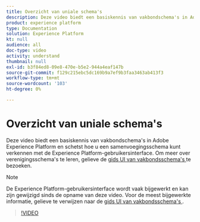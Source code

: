 ```yaml
---
title: Overzicht van uniale schema's
description: Deze video biedt een basiskennis van vakbondschema's in Adobe Experience Platform en schetst hoe u een samenvoegingsschema kunt verkennen met de interface van Experience Platform.
product: experience platform
type: Documentation
solution: Experience Platform
kt: null
audience: all
doc-type: video
activity: understand
thumbnail: null
exl-id: b3f84ed8-09e8-470e-b5e2-944a4eaf147b
source-git-commit: f129c215ebc5dc169b9a7ef9b3faa3463ab413f3
workflow-type: tm+mt
source-wordcount: '103'
ht-degree: 0%

---
```


# Overzicht van uniale schema&#39;s

Deze video biedt een basiskennis van vakbondschema&#39;s in Adobe Experience Platform en schetst hoe u een samenvoegingsschema kunt verkennen met de Experience Platform-gebruikersinterface. Om meer over verenigingsschema&#39;s te leren, gelieve de [ gids UI van vakbondsschema&#39;s ](../ui/union-schema.md) te bezoeken.

>[!NOTE]
>
>De Experience Platform-gebruikersinterface wordt vaak bijgewerkt en kan zijn gewijzigd sinds de opname van deze video. Voor de meest bijgewerkte informatie, gelieve te verwijzen naar de [ gids UI van vakbondsschema&#39;s ](../ui/union-schema.md).

>[!VIDEO](https://video.tv.adobe.com/v/329940?quality=12&learn=on&captions=eng)
